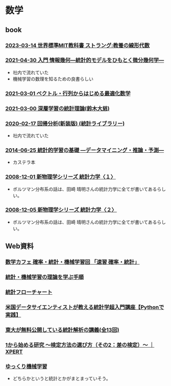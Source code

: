 # 数学

## book

### [2023-03-14 世界標準MIT教科書 ストラング:教養の線形代数](https://www.amazon.co.jp/dp/4764906457)

### [2021-04-30 入門 情報幾何―統計的モデルをひもとく微分幾何学― ](https://www.kyoritsu-pub.co.jp/bookdetail/9784320114456)

- 社内で流れていた
- 機械学習の数理を知るための良書らしい

### [2021-03-01 ベクトル・行列からはじめる最適化数学](https://www.amazon.co.jp/dp/4065161967)

### [2021-03-00 深層学習の統計理論(鈴木大慈)](https://www.jstage.jst.go.jp/article/jjssj/50/2/50_229/_pdf)

### [2020-02-17 回帰分析(新装版) (統計ライブラリー)](https://www.amazon.co.jp/dp/4254122462/)

- 社内で流れていた

### [2014-06-25 統計的学習の基礎 ―データマイニング・推論・予測―](https://www.amazon.co.jp/dp/432012362X)

- カステラ本

### [2008-12-01 新物理学シリーズ   統計力学〈１〉](https://www.kinokuniya.co.jp/f/dsg-01-9784563024376)

- ボルツマン分布系の話は、田崎 晴明さんの統計力学に全てが書いてあるらしい。

### [2008-12-05 新物理学シリーズ   統計力学〈２〉](https://www.kinokuniya.co.jp/f/dsg-01-9784563024383)

- ボルツマン分布系の話は、田崎 晴明さんの統計力学に全てが書いてあるらしい。


## Web資料

### [数学カフェ 確率・統計・機械学習回 「速習 確率・統計」](https://www.slideshare.net/matsukenbook/rev012)

### [統計・機械学習の理論を学ぶ手順](https://qiita.com/kueda_cs/items/28008db6491c71ac5659)

### [統計フローチャート](https://www.hello-statisticians.com/explain-terms-cat/flow_chart_stat1.html)

### [米国データサイエンティストが教える統計学超入門講座【Pythonで実践】](https://www.udemy.com/course/python-stats/?referralCode=87191168D7F6D6843F13)

### [東大が無料公開している統計解析の講義(全13回)](https://ocwx.ocw.u-tokyo.ac.jp/course_11408/)

### [1から始める研究 〜検定方法の選び方（その2：差の検定）〜 ｜ XPERT](https://xpert.link/column/278/)

### [ゆっくり機械学習](https://laid-back-scientist.com/)

- どちらかというと統計とかがまとまっていそう。
